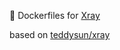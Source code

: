 :whale: Dockerfiles for [Xray](https://github.com/XTLS/Xray-core)

based on [teddysun/xray](https://github.com/teddysun/across/tree/master/docker/xray)
